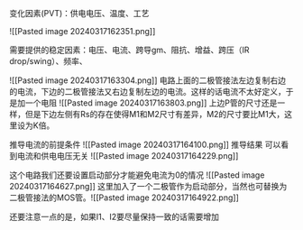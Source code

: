 变化因素(PVT)：供电电压、温度、工艺

![[Pasted image 20240317162351.png]]



需要提供的稳定因素：电压、电流、跨导gm、阻抗、增益、跨压（IR drop/swing）、频率、





![[Pasted image 20240317163304.png]]
电路上面的二极管接法左边复制右边的电流，下边的二极管接法又右边复制左边的电流。这样的话电流不太好定义，于是加一个电阻
![[Pasted image 20240317163803.png]]
上边P管的尺寸还是一样，但是下边左侧有Rs的存在使得M1和M2尺寸有差异，M2的尺寸要比M1大，这里设为K倍。


推导电流的前提条件
![[Pasted image 20240317164100.png]]
推导结果
可以看到电流和供电电压无关
![[Pasted image 20240317164229.png]]


这个电路我们还要设置启动部分才能避免电流为0的情况
![[Pasted image 20240317164627.png]]
这里加入了一个二极管作为启动部分，当然也可替换为二极管接法的MOS管。![[Pasted image 20240317164922.png]]


还要注意一点的是，如果I1、I2要尽量保持一致的话需要增加
